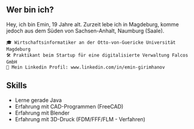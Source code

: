 Wer bin ich?
---------------------------------------------------------------------------------

Hey, ich bin Emin, 19 Jahre alt. Zurzeit lebe ich in Magdeburg, komme jedoch aus dem Süden von Sachsen-Anhalt, Naumburg (Saale).

    🎓 Wirtschaftsinformatiker an der Otto-von-Guericke Universität Magdeburg
    🛠️ Praktikant beim Startup für eine digitalisierte Verwaltung Falcos GmbH
    🤝 Mein Linkedin Profil: www.linkedin.com/in/emin-girimhanov
    
Skills
---------------------------------------------------------------------------------

- Lerne gerade Java
- Erfahrung mit CAD-Programmen (FreeCAD)
- Erfahrung mit Blender
- Erfahrung mit 3D-Druck (FDM/FFF/FLM - Verfahren)

